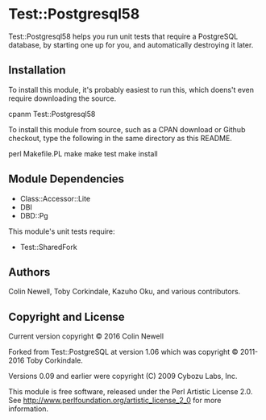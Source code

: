 Test::Postgresql58
================

Test::Postgresql58 helps you run unit tests that require a PostgreSQL database,
by starting one up for you, and automatically destroying it later.

Installation
------------

To install this module, it's probably easiest to run this, which doens't even
require downloading the source.

   cpanm Test::Postgresql58

To install this module from source, such as a CPAN download or Github checkout,
type the following in the same directory as this README.

   perl Makefile.PL
   make
   make test
   make install

Module Dependencies
-------------------

 * Class::Accessor::Lite
 * DBI
 * DBD::Pg

This module's unit tests require:

 * Test::SharedFork

Authors
-------

Colin Newell, Toby Corkindale, Kazuho Oku, and various contributors.

Copyright and License
---------------------

Current version copyright © 2016 Colin Newell

Forked from Test::PostgreSQL at version 1.06 which was copyright © 2011-2016 Toby Corkindale.

Versions 0.09 and earlier were copyright (C) 2009 Cybozu Labs, Inc.

This module is free software, released under the Perl Artistic License 2.0.
See http://www.perlfoundation.org/artistic_license_2_0 for more information.


